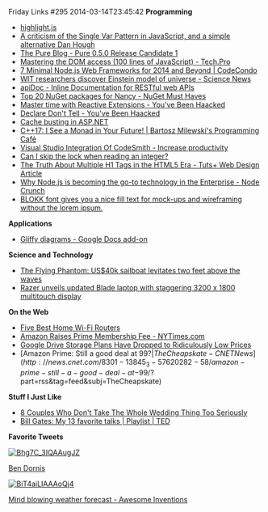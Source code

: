 Friday Links #295
2014-03-14T23:45:42
**Programming**

  * [highlight.js](http://highlightjs.org/)
  * [A criticism of the Single Var Pattern in JavaScript, and a simple alternative Dan Hough](http://danielhough.co.uk/blog/single-var-pattern-rant/?utm_content=bufferc69cf&utm_medium=social&utm_source=twitter.com&utm_campaign=buffer)
  * [The Pure Blog - Pure 0.5.0 Release Candidate 1](http://blog.purecss.io/post/79180224574/pure-0-5-0-release-candidate-1)
  * [Mastering the DOM access (100 lines of JavaScript) - Tech.Pro](http://tech.pro/tutorial/1910/mastering-the-dom-access-100-lines-of-javascript)
  * [7 Minimal Node.js Web Frameworks for 2014 and Beyond | CodeCondo](http://codecondo.com/7-minimal-node-js-web-frameworks/)
  * [WIT researchers discover Einstein model of universe - Science News](http://www.irishtimes.com/news/science/wit-researchers-discover-lost-einstein-model-of-universe-1.1713487)
  * [apiDoc - Inline Documentation for RESTful web APIs](http://apidocjs.com/)
  * [Top 20 NuGet packages for Nancy - NuGet Must Haves](http://nugetmusthaves.com/Tag/Nancy?page=2)
  * [Master time with Reactive Extensions - You've Been Haacked](http://haacked.com/archive/2014/03/10/master-time-with-reactive-extensions/?utm_source=feedburner&utm_medium=feed&utm_campaign=Feed%3A+haacked+%28you%27ve+been+HAACKED%29)
  * [Declare Don't Tell - You've Been Haacked](http://haacked.com/archive/2013/11/20/declare-dont-tell.aspx/)
  * [Cache busting in ASP.NET](http://madskristensen.net/post/cache-busting-in-aspnet)
  * [C++17: I See a Monad in Your Future! | Bartosz Milewski's Programming Café](http://bartoszmilewski.com/2014/02/26/c17-i-see-a-monad-in-your-future/)
  * [Visual Studio Integration Of CodeSmith - Increase productivity](http://www.dirkstrauss.com/reviewed/visual-studio-integration?utm_source=twitterfeed&utm_medium=twitter#.UyD05vldU50)
  * [Can I skip the lock when reading an integer?](http://blog.coverity.com/2014/03/12/can-skip-lock-reading-integer/#.UyILuvldXbA)
  * [The Truth About Multiple H1 Tags in the HTML5 Era - Tuts+ Web Design Article](http://webdesign.tutsplus.com/articles/the-truth-about-multiple-h1-tags-in-the-html5-era--webdesign-16824?utm_source=html5weekly&utm_medium=email)
  * [Why Node.js is becoming the go-to technology in the Enterprise - Node Crunch](http://www.nearform.com/nodecrunch/node-js-becoming-go-technology-enterprise?utm_source=nodeweekly&utm_medium=email#.UyN9QfldU50)
  * [BLOKK font gives you a nice fill text for mock-ups and wireframing without the lorem ipsum.](http://blokkfont.com/)

**Applications**

  * [Gliffy diagrams - Google Docs add-on](https://chrome.google.com/webstore/detail/gliffy-diagrams/dajfclncmimpnbpagicmlglpbpamaabo?authuser=0&utm_source=Gliffy%20Customers&utm_source=Gliffy%20Customers&utm_campaign=c3cd2e4381-Google_Docs_Add_on_Announcement3_10_2014&utm_campaign=c3cd2e4381-Google_Docs_Add_on_Announcement3_10_2014&utm_medium=email&utm_medium=email&utm_term=0_162f3dcfc7-c3cd2e4381-36014645)

**Science and Technology**

  * [The Flying Phantom: US$40k sailboat levitates two feet above the waves](http://www.gizmag.com/flying-phantom-hydrofoil-catamaran-sailing/31143/)
  * [Razer unveils updated Blade laptop with staggering 3200 x 1800 multitouch display](http://www.gizmag.com/new-razer-blade-2014/31186/)

**On the Web**

  * [Five Best Home Wi-Fi Routers](http://lifehacker.com/5920709/five-best-home-wi-fi-routers)
  * [Amazon Raises Prime Membership Fee - NYTimes.com](http://www.nytimes.com/2014/03/14/technology/amazon-is-raising-prime-membership-fee.html?partner=rss&emc=rss&_r=0)
  * [Google Drive Storage Plans Have Dropped to Ridiculously Low Prices](http://lifehacker.com/prices-for-monthly-google-drive-storage-plans-dropped-m-1543138182)
  * [Amazon Prime: Still a good deal at $99? | The Cheapskate - CNET News](http://news.cnet.com/8301-13845_3-57620282-58/amazon-prime-still-a-good-deal-at-$99/?part=rss&tag=feed&subj=TheCheapskate)

**Stuff I Just Like**

  * [8 Couples Who Don't Take The Whole Wedding Thing Too Seriously](http://www.huffingtonpost.com/2014/03/04/funny-wedding-rsvps_n_4898021.html)
  * [Bill Gates: My 13 favorite talks | Playlist | TED](http://www.ted.com/playlists/35/bill_gates_my_13_favorite_tal#b03g11t20w14)

**Favorite Tweets**

[![Bhg7C_3IQAAugJZ](/content/images/blog/Windows-Live-Writer/Friday-Links-295_10FCD/Bhg7C_3IQAAugJZ_thumb.jpg)](/content/images/blog/Windows-Live-Writer/Friday-Links-295_10FCD/Bhg7C_3IQAAugJZ_2.jpg)

[Ben Dornis](https://twitter.com/buildstarted/status/444612332141154304)

[![BiT4aiLIAAAoQj4](/content/images/blog/Windows-Live-Writer/Friday-Links-295_10FCD/BiT4aiLIAAAoQj4_thumb.jpg)](/content/images/blog/Windows-Live-Writer/Friday-Links-295_10FCD/BiT4aiLIAAAoQj4_2.jpg)

[Mind blowing weather forecast - Awesome Inventions](https://twitter.com/TheWorldImages/status/444609723392720896)
